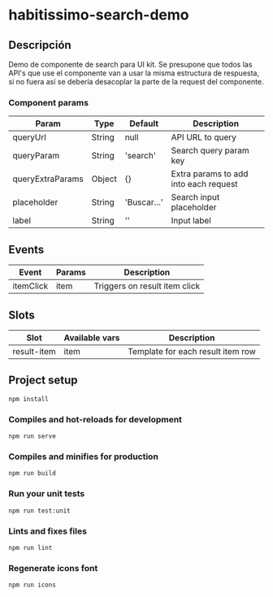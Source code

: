 # habitissimo-search-demo

## Descripción

Demo de componente de search para UI kit. Se presupone que todos las API's que use el componente van a usar la misma estructura de respuesta, si no fuera así se debería desacoplar la parte de la request del componente.

### Component params

| Param            | Type   | Default     | Description                           |
|------------------|--------|-------------|---------------------------------------|
| queryUrl         | String | null        | API URL to query                      |
| queryParam       | String | 'search'    | Search query param key                |
| queryExtraParams | Object | {}          | Extra params to add into each request |
| placeholder      | String | 'Buscar...' | Search input placeholder              |
| label            | String | ''          | Input label                           |

## Events

| Event     | Params | Description                   |
|-----------|--------|-------------------------------|
| itemClick | item   | Triggers on result item click |

## Slots

 | Slot        | Available vars | Description                       |
 |-------------|----------------|-----------------------------------|
 | result-item | item           | Template for each result item row |

## Project setup
```
npm install
```

### Compiles and hot-reloads for development
```
npm run serve
```

### Compiles and minifies for production
```
npm run build
```

### Run your unit tests
```
npm run test:unit
```

### Lints and fixes files
```
npm run lint
```

### Regenerate icons font
```
npm run icons
```
